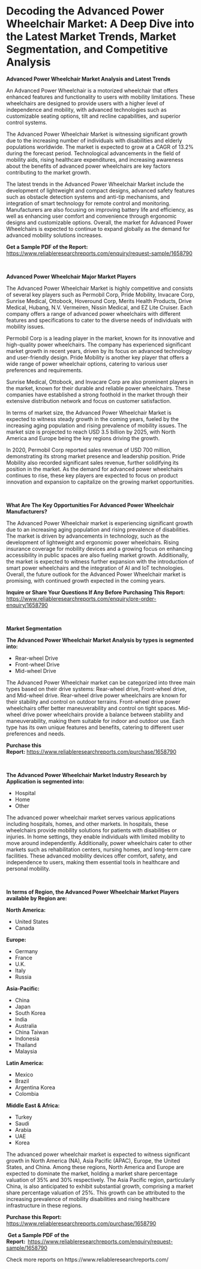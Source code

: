 <p><h1>Decoding the Advanced Power Wheelchair Market: A Deep Dive into the Latest Market Trends, Market Segmentation, and Competitive Analysis</h1></p><p><strong>Advanced Power Wheelchair Market Analysis and Latest Trends</strong></p>
<p><p>An Advanced Power Wheelchair is a motorized wheelchair that offers enhanced features and functionality to users with mobility limitations. These wheelchairs are designed to provide users with a higher level of independence and mobility, with advanced technologies such as customizable seating options, tilt and recline capabilities, and superior control systems.</p><p>The Advanced Power Wheelchair Market is witnessing significant growth due to the increasing number of individuals with disabilities and elderly populations worldwide. The market is expected to grow at a CAGR of 13.2% during the forecast period. Technological advancements in the field of mobility aids, rising healthcare expenditures, and increasing awareness about the benefits of advanced power wheelchairs are key factors contributing to the market growth.</p><p>The latest trends in the Advanced Power Wheelchair Market include the development of lightweight and compact designs, advanced safety features such as obstacle detection systems and anti-tip mechanisms, and integration of smart technology for remote control and monitoring. Manufacturers are also focusing on improving battery life and efficiency, as well as enhancing user comfort and convenience through ergonomic designs and customizable options. Overall, the market for Advanced Power Wheelchairs is expected to continue to expand globally as the demand for advanced mobility solutions increases.</p></p>
<p><strong>Get a Sample PDF of the Report:&nbsp;</strong> <a href="https://www.reliableresearchreports.com/enquiry/request-sample/1658790">https://www.reliableresearchreports.com/enquiry/request-sample/1658790</a></p>
<p>&nbsp;</p>
<p><strong>Advanced Power Wheelchair Major Market Players</strong></p>
<p><p>The Advanced Power Wheelchair Market is highly competitive and consists of several key players such as Permobil Corp, Pride Mobility, Invacare Corp, Sunrise Medical, Ottobock, Hoveround Corp, Merits Health Products, Drive Medical, Hubang, N.V. Vermeiren, Nissin Medical, and EZ Lite Cruiser. Each company offers a range of advanced power wheelchairs with different features and specifications to cater to the diverse needs of individuals with mobility issues.</p><p>Permobil Corp is a leading player in the market, known for its innovative and high-quality power wheelchairs. The company has experienced significant market growth in recent years, driven by its focus on advanced technology and user-friendly design. Pride Mobility is another key player that offers a wide range of power wheelchair options, catering to various user preferences and requirements.</p><p>Sunrise Medical, Ottobock, and Invacare Corp are also prominent players in the market, known for their durable and reliable power wheelchairs. These companies have established a strong foothold in the market through their extensive distribution network and focus on customer satisfaction.</p><p>In terms of market size, the Advanced Power Wheelchair Market is expected to witness steady growth in the coming years, fueled by the increasing aging population and rising prevalence of mobility issues. The market size is projected to reach USD 3.5 billion by 2025, with North America and Europe being the key regions driving the growth.</p><p>In 2020, Permobil Corp reported sales revenue of USD 700 million, demonstrating its strong market presence and leadership position. Pride Mobility also recorded significant sales revenue, further solidifying its position in the market. As the demand for advanced power wheelchairs continues to rise, these key players are expected to focus on product innovation and expansion to capitalize on the growing market opportunities.</p></p>
<p>&nbsp;</p>
<p><strong>What Are The Key Opportunities For Advanced Power Wheelchair Manufacturers?</strong></p>
<p><p>The Advanced Power Wheelchair market is experiencing significant growth due to an increasing aging population and rising prevalence of disabilities. The market is driven by advancements in technology, such as the development of lightweight and ergonomic power wheelchairs. Rising insurance coverage for mobility devices and a growing focus on enhancing accessibility in public spaces are also fueling market growth. Additionally, the market is expected to witness further expansion with the introduction of smart power wheelchairs and the integration of AI and IoT technologies. Overall, the future outlook for the Advanced Power Wheelchair market is promising, with continued growth expected in the coming years.</p></p>
<p><strong>Inquire or Share Your Questions If Any Before Purchasing This Report:</strong> <a href="https://www.reliableresearchreports.com/enquiry/pre-order-enquiry/1658790">https://www.reliableresearchreports.com/enquiry/pre-order-enquiry/1658790</a></p>
<p>&nbsp;</p>
<p><strong>Market Segmentation</strong></p>
<p><strong>The Advanced Power Wheelchair Market Analysis by types is segmented into:</strong></p>
<p><ul><li>Rear-wheel Drive</li><li>Front-wheel Drive</li><li>Mid-wheel Drive</li></ul></p>
<p><p>The Advanced Power Wheelchair market can be categorized into three main types based on their drive systems: Rear-wheel drive, Front-wheel drive, and Mid-wheel drive. Rear-wheel drive power wheelchairs are known for their stability and control on outdoor terrains. Front-wheel drive power wheelchairs offer better maneuverability and control on tight spaces. Mid-wheel drive power wheelchairs provide a balance between stability and maneuverability, making them suitable for indoor and outdoor use. Each type has its own unique features and benefits, catering to different user preferences and needs.</p></p>
<p><strong>Purchase this Report:&nbsp;</strong><a href="https://www.reliableresearchreports.com/purchase/1658790">https://www.reliableresearchreports.com/purchase/1658790</a></p>
<p>&nbsp;</p>
<p><strong>The Advanced Power Wheelchair Market Industry Research by Application is segmented into:</strong></p>
<p><ul><li>Hospital</li><li>Home</li><li>Other</li></ul></p>
<p><p>The advanced power wheelchair market serves various applications including hospitals, homes, and other markets. In hospitals, these wheelchairs provide mobility solutions for patients with disabilities or injuries. In home settings, they enable individuals with limited mobility to move around independently. Additionally, power wheelchairs cater to other markets such as rehabilitation centers, nursing homes, and long-term care facilities. These advanced mobility devices offer comfort, safety, and independence to users, making them essential tools in healthcare and personal mobility.</p></p>
<p>&nbsp;</p>
<p><strong>In terms of Region, the Advanced Power Wheelchair Market Players available by Region are:</strong></p>
<p>
    <p> <strong> North America: </strong>
        <ul>
            <li>United States</li>
            <li>Canada</li>
        </ul>
        </p> 
    <p> <strong> Europe: </strong>
        <ul>
            <li>Germany</li>
            <li>France</li>
            <li>U.K.</li>
            <li>Italy</li>
            <li>Russia</li>
        </ul>
        </p> 
    <p> <strong> Asia-Pacific: </strong>
        <ul>
            <li>China</li>
            <li>Japan</li>
            <li>South Korea</li>
            <li>India</li>
            <li>Australia</li>
            <li>China Taiwan</li>
            <li>Indonesia</li>
            <li>Thailand</li>
            <li>Malaysia</li>
        </ul>
        </p> 
    <p> <strong> Latin America: </strong>
        <ul>
            <li>Mexico</li>
            <li>Brazil</li>
            <li>Argentina Korea</li>
            <li>Colombia</li>
        </ul>
        </p> 
    <p> <strong> Middle East & Africa: </strong>
        <ul>
            <li>Turkey</li>
            <li>Saudi</li>
            <li>Arabia</li>
            <li>UAE</li>
            <li>Korea</li>
        </ul>
    </p>
    </p>
<p><p>The advanced power wheelchair market is expected to witness significant growth in North America (NA), Asia Pacific (APAC), Europe, the United States, and China. Among these regions, North America and Europe are expected to dominate the market, holding a market share percentage valuation of 35% and 30% respectively. The Asia Pacific region, particularly China, is also anticipated to exhibit substantial growth, comprising a market share percentage valuation of 25%. This growth can be attributed to the increasing prevalence of mobility disabilities and rising healthcare infrastructure in these regions.</p></p>
<p><strong>Purchase this Report: </strong><a href="https://www.reliableresearchreports.com/purchase/1658790">https://www.reliableresearchreports.com/purchase/1658790</a></p>
<p>&nbsp;<strong>Get a Sample PDF of the Report:&nbsp;&nbsp;</strong><a href="https://www.reliableresearchreports.com/enquiry/request-sample/1658790">https://www.reliableresearchreports.com/enquiry/request-sample/1658790</a></p>
<p><strong></strong></p>
<p>Check more reports on https://www.reliableresearchreports.com/</p>